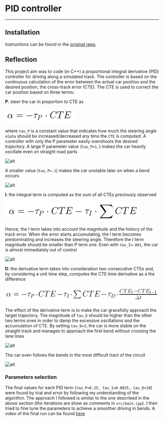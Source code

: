 # PID controller

---

[//]: # (Image References)

[image0]: ./imgs/p.png "proportional"
[image1]: ./imgs/gif1.gif "largeP"
[image2]: ./imgs/gif2.gif "smallP"
[image3]: ./imgs/pi.png "pintegral"
[image4]: ./imgs/gif3.gif "pi"
[image5]: ./imgs/pid.png "piderivative"
[image6]: ./imgs/gif4.gif "pid"
[image7]: ./imgs/gif5.gif "pidbend"

## Installation

Instructions can be found in the [original repo](https://github.com/udacity/CarND-PID-Control-Project).

## Reflection

This project aim was to code (in C++) a proportional integral derivative (PID) controller for driving along a simulated track. The controller is based on the continuous calculation of the error between the actual car position and the desired position, the cross-track error (CTE). The CTE is used to correct the car position based on three terms:

**P**: steer the car in proportion to CTE as

![alt][image0]

where `tau_P` is a constant value that indicates how much the steering angle `alpha` should be increased/decreased any time the `CTE` is computed. A controller with only the P parameter easily overshoots the desired trajectory. A large P parameter value (`tau_P=1.`) makes the car heavily oscillate even on straight road parts

![alt][image1]

A smaller value (`tau_P=.1`) makes the car unstable later on when a bend occurs

![alt][image2]

**I**: the integral term is computed as the sum of all CTEs previously observed

![alt][image3]

Hence, the I term takes into account the magnitude and the history of the track error. When the error starts accumulating, the I term becomes predominating and increases the steering angle. Therefore the I term magnitude should be smaller than P term one. Even with `tau_I=.001`, the car is almost immediately out of control

![alt][image4]

**D**: the derivative term takes into consideration two consecutive CTEs and, by considering a unit time step, computes the CTE time derivative as a the difference

![alt][image5]

The effect of the derivative term is to make the car gracefully approach the target trajectory. The magnitude of `tau_D` should be higher than the other two terms ones in order to damp the excessive oscillations and the accumulation of CTE. By setting `tau_D=3`, the car is more stable on the straight track and manages to approach the first bend without crossing the lane lines

![alt][image6]

The car even follows the bends in the most difficult tract of the circuit

![alt][image7]

### Parameters selection

The final values for each PID term (`tau_P=0.25, tau_I=0.0025, tau_D=10`) were found by trial and error by following my understanding of the algorithm. The approach I followed is similar to the one described in the above section (the iterations are show as comments in `src/main.cpp`). I then tried to fine tune the parameters to achieve a smoother driving in bends. A video of the final run can be found [here](https://youtu.be/KujZrGhdTf4)

